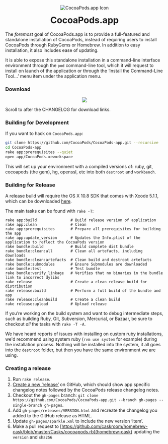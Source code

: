 <p align="center">
  <img src="https://raw.githubusercontent.com/CocoaPods/CocoaPods-app/master/app/CocoaPods/Supporting%20Files/Media.xcassets/AppIcon.appiconset/icon_128x128.png" alt="CocoaPods.app Icon" />
  <h1 align="center" style="margin-top: 0;">CocoaPods.app</h1>
</p>

The _foremost_ goal of CocoaPods.app is to provide a full-featured and standalone installation of
CocoaPods, instead of requiring users to install CocoaPods through RubyGems or Homebrew. In addition
to easy installation, it also includes ease of updating.

It is able to expose this standalone installation in a command-line interface environment through
the `pod` command-line tool, which it will request to install on launch of the application or
through the ‘Install the Command-Line Tool…’ menu item under the application menu.

### Download

<p align="center">
<a href="https://github.com/CocoaPods/CocoaPods-app/releases/latest">
  <img src="https://raw.githubusercontent.com/CocoaPods/CocoaPods-app/master/assets/screenshot.png" />
  <a/>
</p>

Scroll to after the CHANGELOG for download links.

### Building for Development

If you want to hack on `CocoaPods.app`:

``` sh
git clone https://github.com/CocoaPods/CocoaPods-app.git --recursive
cd CocoaPods-app
rake app:prerequisites --quiet
open app/CocoaPods.xcworkspace
```

This will set up your environment with a compiled versions of: ruby, git, cocoapods (the gem), hg, openssl, etc into both `destroot` and `workbench`.

### Building for Release

A release build will require the OS X 10.8 SDK that comes with Xcode 5.1.1, which can be downloaded
[here](https://developer.apple.com/downloads).

The main tasks can be found with `rake -T`:

```
rake app:build               # Build release version of application
rake app:clean               # Clean
rake app:prerequisites       # Prepare all prerequisites for building the app
rake app:update_version      # Updates the Info.plist of the application to reflect the CocoaPods version
rake bundle:build            # Build complete dist bundle
rake bundle:clean:all        # Clean all artefacts, including downloads
rake bundle:clean:artefacts  # Clean build and destroot artefacts
rake bundle:submodules       # Ensure Submodules are downloaded
rake bundle:test             # Test bundle
rake bundle:verify_linkage   # Verifies that no binaries in the bundle link to incorrect dylibs
rake release                 # Create a clean release build for distribution
rake release:build           # Perform a full build of the bundle and app
rake release:cleanbuild      # Create a clean build
rake release:upload          # Upload release
```

If you’re working on the build system and want to debug intermediate steps, such as building Ruby,
Git, Subversion, Mercurial, or Bazaar, be sure to checkout _all_ the tasks with `rake -T -A`.

We have heard reports of issues with installing on custom ruby installations, we'd recommend using system ruby (`rvm use system` for example) during the installation process. Nothing will be installed into the system, it all goes into the `destroot` folder, but then you have the same environment we are using.

### Creating a release

1. Run `rake release`.
2. [Create a new ‘release’](https://github.com/CocoaPods/CocoaPods-app/releases/new) on GitHub, which should show app specific changelog notes followed by the CocoaPods release changelog notes.
3. Checkout the `gh-pages` branch: `git clone https://github.com/CocoaPods/CocoaPods-app.git --branch gh-pages --single-branch gh-pages`.
4. Add `gh-pages/releases/VERSION.html` and recreate the changelog you added to the GitHub release as HTML.
5. Update `gh-pages/sparkle.xml` to include the new version ‘item’.
6. Make a pull request to [https://github.com/caskroom/homebrew-cask/blob/master/Casks/cocoapods.rb](homebrew-cask) updating the `version` and `sha256`
